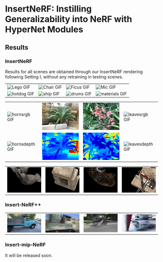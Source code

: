 # InsertNeRF: Instilling Generalizability into NeRF with HyperNet Modules


## Results
### InsertNeRF
Results for all scenes are obtained through our InsertNeRF rendering following Setting I, without any retraining in testing scenes.
<table>
  <tr>
    <td><img src="https://github.com/bbbbby-99/InsertNeRF/blob/main/gif%26image/lego.gif" alt="Lego GIF" width="200" /></td>
    <td><img src="https://github.com/bbbbby-99/InsertNeRF/blob/main/gif%26image/chair.gif" alt="Chair GIF" width="200" /></td>
    <td><img src="https://github.com/bbbbby-99/InsertNeRF/blob/main/gif%26image/mic.gif" alt="Ficus GIF" width="200" /></td>
    <td><img src="https://github.com/bbbbby-99/InsertNeRF/blob/main/gif%26image/ficus.gif" alt="Mic GIF" width="200" /></td>
  </tr>
  <tr>
    <td><img src="https://github.com/bbbbby-99/InsertNeRF/blob/main/gif%26image/hotdog.gif" alt="hotdog GIF" width="200" /></td>
    <td><img src="https://github.com/bbbbby-99/InsertNeRF/blob/main/gif%26image/ship.gif" alt="ship GIF" width="200" /></td>
    <td><img src="https://github.com/bbbbby-99/InsertNeRF/blob/main/gif%26image/drums.gif" alt="drums GIF" width="200" /></td>
    <td><img src="https://github.com/bbbbby-99/InsertNeRF/blob/main/gif%26image/materials.gif" alt="materials GIF" width="200" /></td>
  </tr>
</table>

<table>
  <tr>
    <td><img src="https://github.com/bbbbby-99/InsertNeRF/blob/main/gif%26image/hornsrgb.gif" alt="hornsrgb GIF" width="200" /></td>
    <td><img src="https://github.com/bbbbby-99/InsertNeRF/blob/main/gif%26image/fern.gif" alt="fernrgb GIF" width="200" /></td>
    <td><img src="https://github.com/bbbbby-99/InsertNeRF/blob/main/gif%26image/orchidsrgb.gif" alt="orchidsrgb GIF" width="200" /></td>
    <td><img src="https://github.com/bbbbby-99/InsertNeRF/blob/main/gif%26image/leavesrgb.gif" alt="leavesrgb GIF" width="200" /></td>
  </tr>
  <tr>
    <td><img src="https://github.com/bbbbby-99/InsertNeRF/blob/main/gif%26image/hornsdepth.gif" alt="hornsdepth GIF" width="200" /></td>
    <td><img src="https://github.com/bbbbby-99/InsertNeRF/blob/main/gif%26image/fern_depth.gif" alt="ferndepth GIF" width="200" /></td>
    <td><img src="https://github.com/bbbbby-99/InsertNeRF/blob/main/gif%26image/orchidsdepth.gif" alt="orchidsdepth GIF" width="200" /></td>
    <td><img src="https://github.com/bbbbby-99/InsertNeRF/blob/main/gif%26image/leavesdepth.gif" alt="leavesdepth GIF" width="200" /></td>
  </tr>
</table>

<table>
  <tr>
    <td><img src="https://github.com/bbbbby-99/InsertNeRF/blob/main/gif%26image/birdsrgb.gif" alt="birdsrgb GIF" width="200" /></td>
    <td><img src="https://github.com/bbbbby-99/InsertNeRF/blob/main/gif%26image/bricksrgb.gif" alt="bricksrgb GIF" width="200" /></td>
    <td><img src="https://github.com/bbbbby-99/InsertNeRF/blob/main/gif%26image/snowmanrgb.gif" alt="snowmanrgb GIF" width="200" /></td>
    <td><img src="https://github.com/bbbbby-99/InsertNeRF/blob/main/gif%26image/toolsrgb.gif" alt="toolsrgb GIF" width="200" /></td>
  </tr>
</table>

### Insert-NeRF++
<table>
  <tr>
    <td><img src="https://github.com/bbbbby-99/InsertNeRF/blob/main/gif%26image/Truckrgb.gif" alt="Truckrgb GIF" width="200" /></td>
    <td><img src="https://github.com/bbbbby-99/InsertNeRF/blob/main/gif%26image/Trainrgb.gif" alt="Trainrgb GIF" width="200" /></td>
    <td><img src="https://github.com/bbbbby-99/InsertNeRF/blob/main/gif%26image/Playgroundrgb.gif" alt="Playgroundrgb GIF" width="200" /></td>
    <td><img src="https://github.com/bbbbby-99/InsertNeRF/blob/main/gif%26image/M60rgb.gif" alt="M60rgb GIF" width="200" /></td>
  </tr>
</table>

### Insert-mip-NeRF
It will be released soon.
